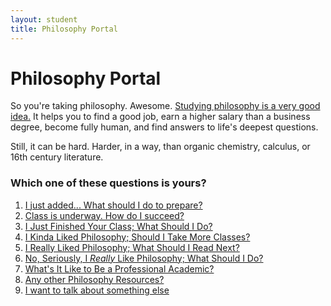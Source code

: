 ```yaml
---
layout: student
title: Philosophy Portal
--- 
```


# Philosophy Portal


So you're taking philosophy. Awesome. [Studying philosophy is a very good idea.](/philosophy-major) It helps you to find a good job, earn a higher salary than a business degree, become fully human, and find answers to life's deepest questions. 

Still, it can be hard. Harder, in a way, than organic chemistry, calculus, or 16th century literature. 

### Which one of these questions is yours?

1. [I just added... What should I do to prepare?](/philosophy-3-new-student)
2. [Class is underway. How do I succeed?](/philosophy-4-in-class)
5. [I Just Finished Your Class; What Should I Do?](/philosophy-8-finished)
2. [I Kinda Liked Philosophy; Should I Take More Classes?](philosophy-3-major)
3. [I Really Liked Philosophy; What Should I Read Next?](/philosophy-3-major)
4. [No, Seriously, I *Really* Like Philosophy; What Should I Do?](/philosophy-next)
5. [What's It Like to Be a Professional Academic?](/philosophy-7-profession)
6. [Any other Philosophy Resources?](/philosophy-resources)
6. [I want to talk about something else](/philosophy-10-other)
